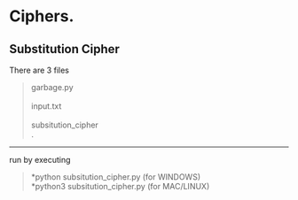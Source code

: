 # Ciphers.
<h2>Substitution Cipher</h2>

There are 3 files <br>
>garbage.py<br>		
>input.txt<br>	
>subsitution_cipher<br>	.
 ---
 run by executing<br>
 >*python subsitution_cipher.py (for WINDOWS)<br>
 >*python3 subsitution_cipher.py (for MAC/LINUX)<br>
